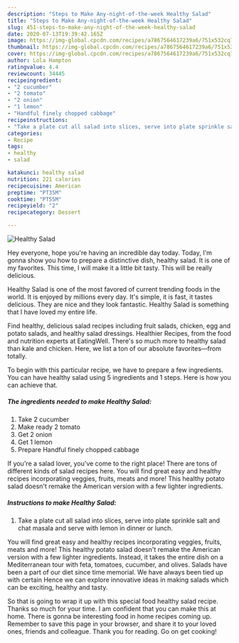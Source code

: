 ```yaml
---
description: "Steps to Make Any-night-of-the-week Healthy Salad"
title: "Steps to Make Any-night-of-the-week Healthy Salad"
slug: 451-steps-to-make-any-night-of-the-week-healthy-salad
date: 2020-07-13T19:39:42.165Z
image: https://img-global.cpcdn.com/recipes/a7867564617239a6/751x532cq70/healthy-salad-recipe-main-photo.jpg
thumbnail: https://img-global.cpcdn.com/recipes/a7867564617239a6/751x532cq70/healthy-salad-recipe-main-photo.jpg
cover: https://img-global.cpcdn.com/recipes/a7867564617239a6/751x532cq70/healthy-salad-recipe-main-photo.jpg
author: Lola Hampton
ratingvalue: 4.4
reviewcount: 34445
recipeingredient:
- "2 cucumber"
- "2 tomato"
- "2 onion"
- "1 lemon"
- "Handful finely chopped cabbage"
recipeinstructions:
- "Take a plate cut all salad into slices, serve into plate sprinkle salt and chat masala and serve with lemon in dinner or lunch."
categories:
- Recipe
tags:
- healthy
- salad

katakunci: healthy salad 
nutrition: 221 calories
recipecuisine: American
preptime: "PT35M"
cooktime: "PT55M"
recipeyield: "2"
recipecategory: Dessert

---
```



![Healthy Salad](https://img-global.cpcdn.com/recipes/a7867564617239a6/751x532cq70/healthy-salad-recipe-main-photo.jpg)

Hey everyone, hope you're having an incredible day today. Today, I'm gonna show you how to prepare a distinctive dish, healthy salad. It is one of my favorites. This time, I will make it a little bit tasty. This will be really delicious.

Healthy Salad is one of the most favored of current trending foods in the world. It is enjoyed by millions every day. It's simple, it is fast, it tastes delicious. They are nice and they look fantastic. Healthy Salad is something that I have loved my entire life.

Find healthy, delicious salad recipes including fruit salads, chicken, egg and potato salads, and healthy salad dressings. Healthier Recipes, from the food and nutrition experts at EatingWell. There&#39;s so much more to healthy salad than kale and chicken. Here, we list a ton of our absolute favorites—from totally.


To begin with this particular recipe, we have to prepare a few ingredients. You can have healthy salad using 5 ingredients and 1 steps. Here is how you can achieve that.

<!--inarticleads1-->

##### The ingredients needed to make Healthy Salad:

1. Take 2 cucumber
1. Make ready 2 tomato
1. Get 2 onion
1. Get 1 lemon
1. Prepare Handful finely chopped cabbage


If you&#39;re a salad lover, you&#39;ve come to the right place! There are tons of different kinds of salad recipes here. You will find great easy and healthy recipes incorporating veggies, fruits, meats and more! This healthy potato salad doesn&#39;t remake the American version with a few lighter ingredients. 

<!--inarticleads2-->

##### Instructions to make Healthy Salad:

1. Take a plate cut all salad into slices, serve into plate sprinkle salt and chat masala and serve with lemon in dinner or lunch.


You will find great easy and healthy recipes incorporating veggies, fruits, meats and more! This healthy potato salad doesn&#39;t remake the American version with a few lighter ingredients. Instead, it takes the entire dish on a Mediterranean tour with feta, tomatoes, cucumber, and olives. Salads have been a part of our diet since time memorial. We have always been tied up with certain Hence we can explore innovative ideas in making salads which can be exciting, healthy and tasty. 

So that is going to wrap it up with this special food healthy salad recipe. Thanks so much for your time. I am confident that you can make this at home. There is gonna be interesting food in home recipes coming up. Remember to save this page in your browser, and share it to your loved ones, friends and colleague. Thank you for reading. Go on get cooking!
